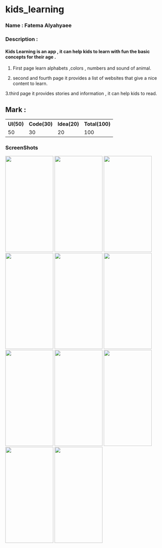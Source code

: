 # kids_learning

<div>


### Name : Fatema Alyahyaee


### Description : 
#### Kids Learning is an app , it can help kids  to learn with fun the basic concepts for their age .
  
1. First page learn alphabets ,colors , numbers and sound of animal.
  
2. second and fourth page it provides a list of websites that give a nice content to learn.
  
3.third page it provides stories and information , it can help kids to read.

  
</div>

## Mark : 

<table>
  <tr>
      <th>UI(50)</td>  
      <th>Code(30)</td>  
      <th>Idea(20)</td>  
      <th>Total(100)</td>  
  </tr>
  <tr>
      <td>50</td>  
      <td>30</td>  
      <td>20</td>  
      <td>100</td>  
  </tr>
<table>
  
  ### ScreenShots
  <div>
    <img src="https://github.com/Flutter-Project-Challenges/AppEducation-kidsLearning/blob/master/assets/ScreenShots/1-1.png" width="150" height="300">
    <img src="https://github.com/Flutter-Project-Challenges/AppEducation-kidsLearning/blob/master/assets/ScreenShots/1.png" width="150" height="300">
    <img src="https://github.com/Flutter-Project-Challenges/AppEducation-kidsLearning/blob/master/assets/ScreenShots/2.png" width="150" height="300" >
    <img src="https://github.com/Flutter-Project-Challenges/AppEducation-kidsLearning/blob/master/assets/ScreenShots/2-2.png" width="150" height="300" >
    <img src="https://github.com/Flutter-Project-Challenges/AppEducation-kidsLearning/blob/master/assets/ScreenShots/2-3.png" width="150" height="300">
    <img src="https://github.com/Flutter-Project-Challenges/AppEducation-kidsLearning/blob/master/assets/ScreenShots/3.png" width="150" height="300">
    <img src="https://github.com/Flutter-Project-Challenges/AppEducation-kidsLearning/blob/master/assets/ScreenShots/4.png" width="150" height="300" >
    <img src="https://github.com/Flutter-Project-Challenges/AppEducation-kidsLearning/blob/master/assets/ScreenShots/5.png" width="150" height="300" >
    <img src="https://github.com/Flutter-Project-Challenges/AppEducation-kidsLearning/blob/master/assets/ScreenShots/6.png" width="150" height="300" >
    <img src="https://github.com/Flutter-Project-Challenges/AppEducation-kidsLearning/blob/master/assets/ScreenShots/7.png" width="150" height="300" >
    <img src="https://github.com/Flutter-Project-Challenges/AppEducation-kidsLearning/blob/master/assets/ScreenShots/8.png" width="150" height="300" >
  </div>  
